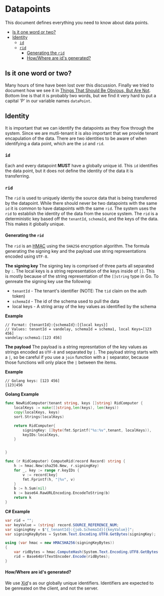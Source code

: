 # Datapoints <!-- omit in toc --> 
This document defines everything you need to know about data points.  

- [Is it one word or two?](#is-it-one-word-or-two)
- [Identity](#identity)
  - [`id`](#id)
  - [`rid`](#rid)
    - [Generating the `rid`](#generating-the-rid)
    - [How/Where are id's generated?](#howwhere-are-ids-generated)

Is it one word or two?
------------------------
Many hours of time have been lost over this discussion.  Finally we tried to document how we see it in [Things That Should Be Obvious, But Are Not](https://github.com/naveegoinc/developers/blob/master/docs/obvious_but_not.md).  Bottom line is that it is probably two words, but we find it very hard to put a capital 'P' in our variable names `dataPoint`. 

Identity
-------------------------
It is important that we can identify the datapoints as they flow through the system.  Since we are mutli-tenant it is also important that we provide tenant encapulation of the data.  There are two identities to be aware of when identifying a data point, which are the `id` and `rid`.

### `id`
Each and every datapoint **MUST** have a globally unique id.  This `id` identifies the data point, but it does not define the identity of the data it is transferring.  

### `rid`
The `rid` is used to uniquely identiy the source data that is being transferred by the datapoint.  While there should never be two datapoints with the same `id` it is common to have datapoints with the same `rid`.  The system uses the `rid` to establish the identity of the data from the source system.  The `rid` is a deterministic key based off the `tenantId`, `schemaId`, and the keys of the data.  This makes it globally unique.

#### Generating the `rid`
The `rid` is an [HMAC](https://en.wikipedia.org/wiki/HMAC) using the `SHA256` encryption algorithm. The formula generating the signing key and the payload use string representations encoded using `UTF-8`.

**The signing key**
The signing key is comprised of three parts all separated by `:`.  The local keys is a string representation of the keys inside of `[]`.  This is mostly because of the string representation of the `[]string` type in Go. To genreate the signing key use the following:

  - `tenantId` - The tenant's identifier (NOTE: The `tid` claim on the auth token)
  - `schemaId` - The id of the schema used to pull the data
  - local keys - A string array of the key values as identified by the schema
  
**Example**
```
// Format: {tenantId}:{schemaId}:[{local keys}]
// Values: tenantId = vandelay, schemaId = schema1, local Keys=[123 456]
vandelay:schema1:[123 456]
```

**The payload**
The payload is a string represntation of the key values as strings encoded as `UTF-8` and separated by `|`.  The payload string starts with a `|`, so be careful if you use a `join` function with a `|` separator, because those functions will only place the `|` between the items.

**Example**
```
// Golang keys: [123 456]
|123|456
```

**Golang Example**
```go
func NewRidComputer(tenant string, keys []string) RidComputer {
	localKeys := make([]string,len(keys), len(keys))
	copy(localKeys, keys)
	sort.Strings(localKeys)

	return RidComputer{
		signingKey: []byte(fmt.Sprintf("%s:%v",tenant, localKeys)),
		keyIDs:localKeys,
	}


}

func (r RidComputer) ComputeRid(record Record) string {
	h := hmac.New(sha256.New, r.signingKey)
	for _, key := range r.keyIDs {
		v := record[key]
		fmt.Fprintf(h, "|%v", v)
	}
	b := h.Sum(nil)
	k := base64.RawURLEncoding.EncodeToString(b)
	return k
}
```

**C# Example**
```csharp
var rid = "";
var keyValue = (string) record.SOURCE_REFERENCE_NUM;
var signingKey = $"{_tenantId}:{job.SchemaId}[{keyValue}]";
var signingKeyBytes = System.Text.Encoding.UTF8.GetBytes(signingKey);

using (var hmac = new HMACSHA256(signingKeyBytes))
{
    var ridBytes = hmac.ComputeHash(System.Text.Encoding.UTF8.GetBytes($"|{keyValue}"));
    rid = Base64UrlTextEncoder.Encode(ridBytes);
}

```

#### How/Where are id's generated?
We use [Xid](https://github.com/rs/xid)'s as our globally unique identifiers.  Identifiers are expected to be genreated on the client, and not the server.  